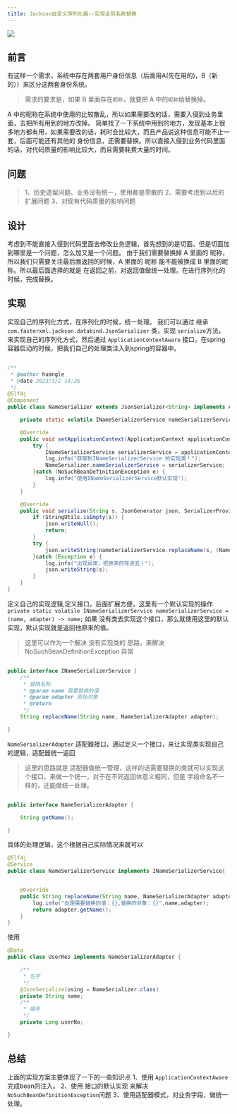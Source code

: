 ```yaml
---
title: Jackson自定义序列化器--实现全局名称替换
---
```


![](https://c.wallhere.com/images/2e/1f/20e966ba29ae977be591d318c28d-1494607.jpg!s1)

## 前言
有这样一个需求，系统中存在两套用户身份信息（后面用A(先在用的)，B（新的））来区分这两套身份系统。
> 需求的要求是，如果 B 里面存在`昵称`，就要把 A 中的`昵称`给替换掉。

A 中的昵称在系统中使用的比较散乱，所以如果需要改的话，需要入侵到业务里面，去把所有用到的地方改掉。
简单找了一下系统中用到的地方，发现基本上很多地方都有用，如果需要改的话，耗时会比较大，而且产品说这种信息可能不止一套，后面可能还有其他的 身份信息，还需要替换。所以直接入侵到业务代码里面的话，对代码质量的影响比较大，而且需要耗费大量的时间。
## 问题
> 1、历史遗留问题、业务没有统一，使用都是零散的
> 2、需要考虑到以后的扩展问题
> 3、对现有代码质量的影响问题

## 设计
考虑到不能直接入侵到代码里面去修改业务逻辑，首先想到的是切面。但是切面加到哪里是一个问题，怎么加又是一个问题。
由于我们需要替换掉 A 里面的 昵称，所以我们只需要关注最后面返回的时候，A 里面的 昵称 能不能被换成 B 里面的昵称。所以最后面选择的就是 在返回之前，对返回值做统一处理。在进行序列化的时候，完成替换。
## 实现
实现自己的序列化方式，在序列化的时候，统一处理。
我们可以通过 继承 `com.fasterxml.jackson.databind.JsonSerializer` 类，实现 `serialize`方法，来实现自己的序列化方式，然后通过 `ApplicationContextAware` 接口，在spring容器启动的时候，把我们自己的处理类注入到spring的容器中。
```java

/**
 * @author huangle
 * @date 2023/3/2 14:26
 */
@Slf4j
@Component
public class NameSerializer extends JsonSerializer<String> implements ApplicationContextAware {

    private static volatile INameSerializerService nameSerializerService = (name, adapter) -> name;

    @Override
    public void setApplicationContext(ApplicationContext applicationContext) throws BeansException {
        try {
            INameSerializerService serializerService = applicationContext.getBean(INameSerializerService.class);
            log.info("获取到INameSerializerService 的实现类！");
            NameSerializer.nameSerializerService = serializerService;
        }catch (NoSuchBeanDefinitionException e) {
            log.info("使用INameSerializerService默认实现");
        }
    }

    @Override
    public void serialize(String s, JsonGenerator json, SerializerProvider serializerProvider) throws IOException {
        if (StringUtils.isEmpty(s)) {
            json.writeNull();
            return;
        }
        try {
            json.writeString(nameSerializerService.replaceName(s, (NameSerializerAdapter) json.getOutputContext().getCurrentValue()));
        }catch (Exception e) {
            log.info("出现异常，把原来的写进去！");
            json.writeString(s);
        }
    }
}

```
定义自己的实现逻辑,定义接口，后面扩展方便，这里有一个默认实现的操作
`private static volatile INameSerializerService nameSerializerService = (name, adapter) -> name;` 如果 没有类去实现这个接口，那么就使用这里的默认实现，默认实现就是返回他原来的值。
> 这里可以作为一个解决 没有实现类的 思路，来解决 NoSuchBeanDefinitionException 异常

```java

public interface INameSerializerService {
    /**
     * 替换名称
     * @param name 需要替换的值
     * @param adapter 原始对象
     * @return
     */
    String replaceName(String name, NameSerializerAdapter adapter);

}
```
`NameSerializerAdapter` 适配器接口，通过定义一个接口，来让实现类实现自己的逻辑，适配器统一返回
> 这里的思路就是 适配器做统一管理，这样的话需要替换的类就可以实现这个接口，来做一个统一，对于在不同返回体意义相同，但是 字段命名不一样的，还能做统一处理。

```java

public interface NameSerializerAdapter {

    String getName();

}
```
具体的处理逻辑，这个根据自己实际情况来就可以
```java
@Slf4j
@Service
public class NameSerializerService implements INameSerializerService{


    @Override
    public String replaceName(String name, NameSerializerAdapter adapter) {
        log.info("处理需要替换的值：{},替换的对象：{}",name,adapter);
        return adapter.getName();
    }
}
```
使用
```java
@Data
public class UserRes implements NameSerializerAdapter {

    /**
     * 名字
     */
    @JsonSerialize(using = NameSerializer.class)
    private String name;
    /**
     * 编号
     */
    private Long userNo;

}
```
## 总结
上面的实现方案主要体现了一下的一些知识点
1、使用 `ApplicationContextAware`完成bean的注入。
2、使用 接口的默认实现  来解决 `NoSuchBeanDefinitionException`问题
3、使用适配器模式，对业务字段，做统一处理。
